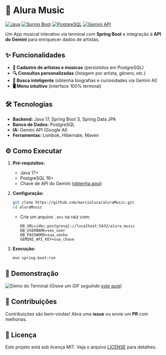 # 🎵 Alura Music

[![Java](https://img.shields.io/badge/Java-21-%23ED8B00?logo=openjdk)](https://www.java.com/)
[![Spring Boot](https://img.shields.io/badge/Spring_Boot-3.1.5-%236DB33F?logo=spring)](https://spring.io/projects/spring-boot)
[![PostgreSQL](https://img.shields.io/badge/PostgreSQL-17-%23316192?logo=postgresql)](https://www.postgresql.org/)
[![Gemini API](https://img.shields.io/badge/Gemini_API-1.0-%23FF6F00?logo=google)](https://ai.google.dev/)

Um App musical interativo via terminal com **Spring Boot** e integração à **API do Gemini** para enriquecer dados de artistas.

## ✨ Funcionalidades

- **🎤 Cadastro de artistas e músicas** (persistidos em PostgreSQL)
- **🔍 Consultas personalizadas** (listagem por artista, gênero, etc.)
- **🤖 Busca inteligente** (obtenha biografias e curiosidades via Gemini AI)
- **🖥️ Menu intuitivo** (interface 100% terminal)

## 🛠️ Tecnologias

- **Backend:** Java 17, Spring Boot 3, Spring Data JPA
- **Banco de Dados:** PostgreSQL
- **IA:** Gemini API (Google AI)
- **Ferramentas:** Lombok, Hibernate, Maven

## ⚙️ Como Executar

1. **Pré-requisitos:**
   - Java 17+
   - PostgreSQL 16+
   - Chave de API do Gemini ([obtenha aqui](https://ai.google.dev/))

2. **Configuração:**
   ```bash
   git clone https://github.com/marcioluca/aluraMusic.git
   cd aluraMusic
   ```
   - Crie um arquivo `.env` na raiz com:
     ```
     DB_URL=jdbc:postgresql://localhost:5432/alura_music
     DB_USERNAME=seu_user
     DB_PASSWORD=sua_senha
     GEMINI_API_KEY=sua_chave
     ```

3. **Execução:**
   ```bash
   mvn spring-boot:run
   ```

## 📸 Demonstração

![Demo do Terminal](link_para_gif_ou_imagem.gif) *(Grave um GIF seguindo [este guia](https://github.com/marcioluca/aluraMusic#como-gravar-um-demo))*

## 🤝 Contribuições

Contribuições são bem-vindas! Abra uma **issue** ou envie um **PR** com melhorias.

## 📄 Licença

Este projeto está sob licença MIT. Veja o arquivo [LICENSE](LICENSE) para detalhes.
```

